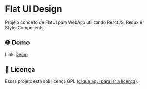 # Flat UI Design
Projeto conceito de FlatUI para WebApp utilizando ReactJS, Redux e StyledComponents.
## 🌐 Demo
Link: [Demo](#)
## 📝 Licença
Essse projeto está sob licença GPL [(clique aqui para ler  a licença)](http://www.gnu.org/licenses/gpl.html).
